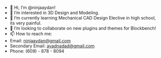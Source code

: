 - 👋 Hi, I’m @ninjaaydan!
- 👀 I’m interested in 3D Design and Modeling.
- 🌱 I’m currently learning Mechanical CAD Design Elective in high school, its very painful.
- 💞️ I’m looking to collaborate on new plugins and themes for Blockbench!
- 📫 How to reach me:
- Email: ninjaaydan@gmail.com
- Secondary Email: ayadnadad@gmail.com
- Phone: (609) - 878 - 8094
